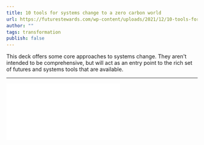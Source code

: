 ```yaml
---
title: 10 tools for systems change to a zero carbon world
url: https://futurestewards.com/wp-content/uploads/2021/12/10-tools-for-systems-change-to-a-zero-carbon-world.pdf
author: ""
tags: transformation
publish: false
---
```


This deck offers some core approaches to systems change. They aren't intended to be comprehensive, but will act as an entry point to the rich set of futures and systems tools that are available.

---

![](attachments/10-tools-for-systems-change-to-a-zero-carbon-world.pdf)